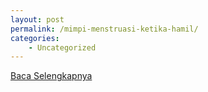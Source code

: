 ```yaml
---
layout: post
permalink: /mimpi-menstruasi-ketika-hamil/
categories:
    - Uncategorized
---
```


[Baca Selengkapnya](/02)